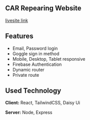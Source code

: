 
## CAR Repearing Website

[livesite link](https://car-repaire-mongodb-e0738.web.app/)

## Features

- Email, Password login 
- Goggle sign in method
- Mobile, Desktop, Tablet responsive
- Firebase Authentication
- Dynamic router
- Private route

## Used Technology

**Client:** React, TailwindCSS, Daisy Ui

**Server:** Node, Express

